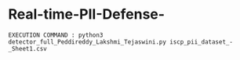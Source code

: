 # Real-time-PII-Defense-
```
EXECUTION COMMAND : python3 detector_full_Peddireddy_Lakshmi_Tejaswini.py iscp_pii_dataset_-_Sheet1.csv
```
